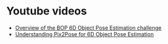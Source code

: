 # Youtube videos 

- [Overview of the BOP 6D Object Pose Estimation challenge](https://www.youtube.com/watch?v=k3hwzoFEP7A)
- [Understanding Pix2Pose for 6D Object Pose Estimation](https://www.youtube.com/watch?v=D3Ii0ospDeM)
